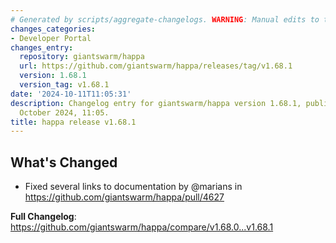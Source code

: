 ```yaml
---
# Generated by scripts/aggregate-changelogs. WARNING: Manual edits to this files will be overwritten.
changes_categories:
- Developer Portal
changes_entry:
  repository: giantswarm/happa
  url: https://github.com/giantswarm/happa/releases/tag/v1.68.1
  version: 1.68.1
  version_tag: v1.68.1
date: '2024-10-11T11:05:31'
description: Changelog entry for giantswarm/happa version 1.68.1, published on 11
  October 2024, 11:05.
title: happa release v1.68.1
---
```


## What's Changed

* Fixed several links to documentation by @marians in https://github.com/giantswarm/happa/pull/4627

**Full Changelog**: https://github.com/giantswarm/happa/compare/v1.68.0...v1.68.1
